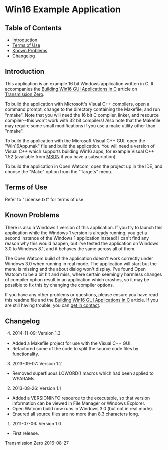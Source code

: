 # Win16 Example Application

## Table of Contents

- [Introduction](#introduction)
- [Terms of Use](#terms-of-use)
- [Known Problems](#known-problems)
- [Changelog](#changelog)

## Introduction

This application is an example 16 bit Windows application written in C. It
accompanies the
[Building Win16 GUI Applications in C](http://www.transmissionzero.co.uk/computing/win16-apps-in-c/)
article on [Transmission Zero](http://www.transmissionzero.co.uk/).

To build the application with Microsoft's Visual C++ compilers, open a command
prompt, change to the directory containing the Makefile, and run "nmake". Note
that you will need the 16 bit C compiler, linker, and resource compiler--this
won't work with 32 bit compilers! Also note that the Makefile may require some
small modifications if you use a make utility other than "nmake".

To build the application with the Microsoft Visual C++ GUI, open the
"Win16App.mak" file and build the application. You will need a version of Visual
C++ which supports building Win16 apps, for example Visual C++ 1.52 (available
from [MSDN](https://msdn.microsoft.com/subscriptions/downloads) if you have a
subscription).

To build the application in Open Watcom, open the project up in the IDE, and
choose the "Make" option from the "Targets" menu.

## Terms of Use

Refer to "License.txt" for terms of use.

## Known Problems

There is also a Windows 1 version of this application. If you try to launch this
application while the Windows 1 version is already running, you get a second
instance of the Windows 1 application instead! I can't find any reason why this
would happen, but I've tested the application on Windows 3.0 to Windows 8.1, and
it behaves the same across all of them.

The Open Watcom build of the application doesn't work correctly under Windows
3.0 when running in real mode. The application will start but the menu is
missing and the about dialog won't display. I've found Open Watcom to be a bit
hit and miss, where certain seemingly harmless changes of compiler option result
in an application which crashes, so it may be possible to fix this by changing
the compiler options.

If you have any other problems or questions, please ensure you have read this
readme file and the
[Building Win16 GUI Applications in C](http://www.transmissionzero.co.uk/computing/win16-apps-in-c/)
article. If you are still having trouble, you can
[get in contact](http://www.transmissionzero.co.uk/contact/).

## Changelog

4. 2014-11-09: Version 1.3
  - Added a Makefile project for use with the Visual C++ GUI.
  - Refactored some of the code to split the source code files by functionality.

3. 2013-09-07: Version 1.2
  - Removed superfluous LOWORD() macros which had been applied to WPARAMs.

2. 2013-08-26: Version 1.1
  - Added a VERSIONINFO resource to the executable, so that version information
    can be viewed in File Manager or Windows Explorer.
  - Open Watcom build now runs in Windows 3.0 (but not in real mode).
  - Ensured all source files are no more than 8.3 characters long.

1. 2011-07-06: Version 1.0
  - First release.

Transmission Zero
2016-08-27
